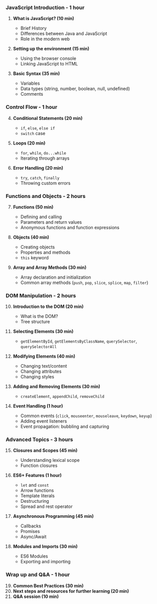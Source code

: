 ### **JavaScript Introduction - 1 hour**

1. **What is JavaScript? (10 min)**
   - Brief History
   - Differences between Java and JavaScript
   - Role in the modern web
  
2. **Setting up the environment (15 min)**
   - Using the browser console
   - Linking JavaScript to HTML
  
3. **Basic Syntax (35 min)**
   - Variables
   - Data types (string, number, boolean, null, undefined)
   - Comments

### **Control Flow - 1 hour**

4. **Conditional Statements (20 min)**
   - `if`, `else`, `else if`
   - `switch` case

5. **Loops (20 min)**
   - `for`, `while`, `do...while`
   - Iterating through arrays

6. **Error Handling (20 min)**
   - `try`, `catch`, `finally`
   - Throwing custom errors

### **Functions and Objects - 2 hours**

7. **Functions (50 min)**
   - Defining and calling
   - Parameters and return values
   - Anonymous functions and function expressions

8. **Objects (40 min)**
   - Creating objects
   - Properties and methods
   - `this` keyword

9. **Array and Array Methods (30 min)**
   - Array declaration and initialization
   - Common array methods (`push`, `pop`, `slice`, `splice`, `map`, `filter`)

### **DOM Manipulation - 2 hours**

10. **Introduction to the DOM (20 min)**
    - What is the DOM?
    - Tree structure

11. **Selecting Elements (30 min)**
    - `getElementById`, `getElementsByClassName`, `querySelector`, `querySelectorAll`

12. **Modifying Elements (40 min)**
    - Changing text/content
    - Changing attributes
    - Changing styles

13. **Adding and Removing Elements (30 min)**
    - `createElement`, `appendChild`, `removeChild`

14. **Event Handling (1 hour)**
    - Common events (`click`, `mouseenter`, `mouseleave`, `keydown`, `keyup`)
    - Adding event listeners
    - Event propagation: bubbling and capturing

### **Advanced Topics - 3 hours**

15. **Closures and Scopes (45 min)**
    - Understanding lexical scope
    - Function closures

16. **ES6+ Features (1 hour)**
    - `let` and `const`
    - Arrow functions
    - Template literals
    - Destructuring
    - Spread and rest operator

17. **Asynchronous Programming (45 min)**
    - Callbacks
    - Promises
    - Async/Await

18. **Modules and Imports (30 min)**
    - ES6 Modules
    - Exporting and importing

### **Wrap up and Q&A - 1 hour**

19. **Common Best Practices (30 min)**
20. **Next steps and resources for further learning (20 min)**
21. **Q&A session (10 min)**
